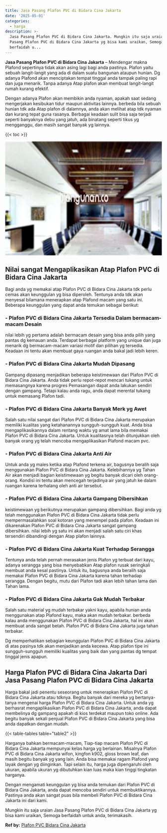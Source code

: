 ```yaml
---
title: Jasa Pasang Plafon PVC di Bidara Cina Jakarta
date: '2025-05-01'
categories:
  - harga
description: >-
  Jasa Pasang Plafon PVC di Bidara Cina Jakarta. Mungkin itu saja uraian Jasa
  Pasang Plafon PVC di Bidara Cina Jakarta yg bisa kami uraikan, Semoga
  berfaidah u...
---
```


**Jasa Pasang Plafon PVC di Bidara Cina Jakarta** – Mendengar makna Plafond sepertinya tidak akan asing lagi bagi anda pastinya. Plafon yaitu sebuah langit-langit yang ada di dalam suatu bangunan ataupun hunian. Dg adanya Plafond akan menciptakan tempat tinggal anda tampak paling rapi dan juga menarik. Tanpa adanya Atap plafon akan membuat langit-langit rumah kurang efektif.

Dengan adanya Plafon akan membikin anda nyaman, apakah saat sedang mengerjakan kesibukan tidur maupun aktivitas lainnya. berbeda bila sebuah hunian tdk ada Atap plafon di dalamnya, anda akan melihat atap tdk nyaman dan kurang tepat guna rasanya. Berbagai keadaan sulit bisa saja terjadi seperti banyaknya debu yang jatuh, ada binatang seperti tikus yg mengganggu, dan masih sangat banyak yg lainnya.

{{< toc >}}

![Jasa Pasang Plafon PVC di Bidara Cina Jakarta](/images/flafond-pvc-murah13.png)

## Nilai sangat Mengaplikasikan Atap Plafon PVC di Bidara Cina Jakarta

Bagi anda yg memakai atap Plafon PVC di Bidara Cina Jakarta tdk perlu cemas akan keunggulan yg bisa diperoleh. Tentunya anda tdk akan menyesal bilamana menerapkan atap Plafond macam yang satu ini. Beberapa keunggulan yang dapat anda temukan sebagai berikut:

### \- Plafon PVC di Bidara Cina Jakarta Tersedia Dalam bermacam-macam Desain

nilai lebih yg pertama adalah bermacam desain yang bisa anda pilih yang pantas dg kemauan anda. Terdapat berbagai platform yang unique dan juga menarik dg bermacam-macam variasi motif dan pilihan yg tersedia. Keadaan ini tentu akan membuat gaya ruangan anda bakal jadi lebih keren.

### \- Plafon PVC di Bidara Cina Jakarta Mudah Dipasang

Gampang dipasang menjadikan beberapa keistimewaan dari Plafon PVC di Bidara Cina Jakarta. Anda tidak perlu repot-repot mencari tukang untuk memasangnya karena progres Pemasangan dapat anda lakukan sendiri dengan gampang. Tetapi kalau anda ragu, anda dapat merental tukang untuk memasang Plafon tadi.

### \- Plafon PVC di Bidara Cina Jakarta Banyak Merk yg Awet

Salah satu nilai sangat dari Plafon PVC di Bidara Cina Jakarta merupakan memiliki kualitas yang ketahanannya sungguh-sungguh kuat. Anda bisa mengaplikasikannya dalam rentang waktu yg amat lama bila memakai Plafon PVC di Bidara Cina Jakarta. Untuk kualitasnya telah ditunjukkan oleh banyak orang yg telah mencoba mengaplikasikan Plafond macam pvc.

### \- Plafon PVC di Bidara Cina Jakarta Anti Air

Untuk anda yg males ketika atap Plafond terkena air, bagusnya beralih saja menggunakan Plafon PVC di Bidara Cina Jakarta. Kelebihannya yg Tahan Air akan menjadi bagian keistimewaan yg begitu banyak dicari oleh orang-orang. Kondisi ini tentu akan mencegah terjadinya air yang jatuh ke dalam ruangan karena terhalang oleh anti air tersebut.

### \- Plafon PVC di Bidara Cina Jakarta Gampang Dibersihkan

keistimewaan yg berikutnya merupakan gampang dibersihkan. Bagi anda yg telah menggunakan Plafon PVC di Bidara Cina Jakarta tidak perlu mempermasalahkan soal kotoran yang menempel pada plafon. Keadaan ini dikarenakan Plafon PVC di Bidara Cina Jakarta sangat gampang dibersihkan. nilai lebih yg satu ini akan menjadi salah satu ciri khas tersendiri dibandingi dengan Atap plafon lainnya.

### \- Plafon PVC di Bidara Cina Jakarta Kuat Terhadap Serangga

Tentunya anda telah pernah merasakan jenis Plafon yg terbuat dari kayu, adanya serangga yang bisa menyebabkan Atap plafon rusak seringkali membuat anda kesal pastinya. Untuk itu, bagusnya anda beralih saja memakai Plafon PVC di Bidara Cina Jakarta karena tahan terhadap serangga. Dengan begitu, mutu dari Plafon tadi akan lebih tahan lama dan Tahan lama.

### \- Plafon PVC di Bidara Cina Jakarta Gak Mudah Terbakar

Salah satu material yg mudah terbakar yakni kayu, apabila hunian anda menggunakan atap Plafond kayu, maka akan mudah terbakar. berbeda kalau anda menggunakan Plafon PVC di Bidara Cina Jakarta, hal ini akan membuat anda sangat betah. Plafon PVC di Bidara Cina Jakarta juga tahan terbakar.

Dg memperhatikan sebagian keunggulan Plafon PVC di Bidara Cina Jakarta di atas pasinya tdk akan menjadikan anda kecewa. Atap plafon tipe ini sungguh-sungguh memiliki kualitas yang baik dan yang pantas dg tempat tinggal jenis apapun.

## Harga Plafon PVC di Bidara Cina Jakarta Dari Jasa Pasang Plafon PVC di Bidara Cina Jakarta

Harga bakal jadi penentu seseorang untuk menerapkan Plafon PVC di Bidara Cina Jakarta atau tdknya. Begitu banyak dari mereka yg bertanya-tanya mengenai harga Plafon PVC di Bidara Cina Jakarta. Untuk anda yg berhasrat mengaplikasikan Plafon PVC di Bidara Cina Jakarta, anda dapat membelinya dg gampang apakah di kios terdekat maupun toko online. Ada begitu banyak sekali penjual Plafon PVC di Bidara Cina Jakarta yang bisa anda dapatkan dengan mudah.

{{< table-tables table="table2" >}}

Harganya bahkan bermacam-macam, Tiap-tiap macam Plafon PVC di Bidara Cina Jakarta mempunyai kelas harga yg berlainan. Misalnya Plafon PVC di Bidara Cina Jakarta wifon, kingfon k902, gloss brown leaf, dan masih begitu banyak yg yang lain. Anda bisa memakai ragam Plafond yang layak dengan yg diinginkan. Tapi selain itu, harga juga dipengaruhi oleh ukuran, apabila ukuran yg dibutuhkan kian luas maka kian tinggi tingkatan harganya.

Dengan mengamati keunggulan yg bisa anda temukan dari Plafon PVC di Bidara Cina Jakarta, anda dapat mencoba sendiri untuk membuktikannya. Pastinya anda akan sangat puas bila membeli Plafon PVC di Bidara Cina Jakarta ini dari kami.

Mungkin itu saja uraian Jasa Pasang Plafon PVC di Bidara Cina Jakarta yg bisa kami uraikan, Semoga berfaidah untuk anda, terimakasih.

**Ref by:** [Plafon PVC Bidara Cina Jakarta](https://id.wikipedia.org/wiki/Plafon)
